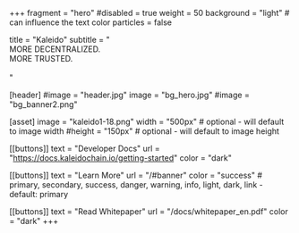 +++
fragment = "hero"
#disabled = true
weight = 50
background = "light" # can influence the text color
particles = false

title = "Kaleido"
subtitle = "<br/>MORE DECENTRALIZED.<br/>MORE TRUSTED.<br/><br/>"

[header]
  #image = "header.jpg"
  image = "bg_hero.jpg"
  #image = "bg_banner2.png"

[asset]
  image = "kaleido1-18.png"
  width = "500px" # optional - will default to image width
  #height = "150px" # optional - will default to image height

[[buttons]]
  text = "Developer Docs"
  url = "https://docs.kaleidochain.io/getting-started"
  color = "dark"

[[buttons]]
  text = "Learn More"
  url = "/#banner"
  color = "success" # primary, secondary, success, danger, warning, info, light, dark, link - default: primary

[[buttons]]
  text = "Read Whitepaper"
  url = "/docs/whitepaper_en.pdf"
  color = "dark"
+++
